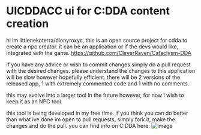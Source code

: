 # UICDDACC ui for C:DDA content creation

hi im littlenekoterra/dionyroxys, this is an open source project for cdda to create a npc creator. it can be an application or if the devs would like, integrated with the game. 
https://github.com/CleverRaven/Cataclysm-DDA

if you have any advice or wish to commit changes simply do a pull request with the desired changes. 
please understand the changes to this application will be slow however hopefully efficient.
there will be 2 versions of the released app, 1 with extremely commented code and 1 with no comments. 

this may evolve into a larger tool in the future however, for now i wish to keep it as an NPC tool. 

this tool is being developed in my free time. if you think you can do better than what ive done im open to pull requests, simply fork it, make the changes and do the pull. you can find info on C:DDA here: ![image](https://user-images.githubusercontent.com/22668796/199464311-57d985c9-47bb-4be4-8132-53e7765f2e07.png)

